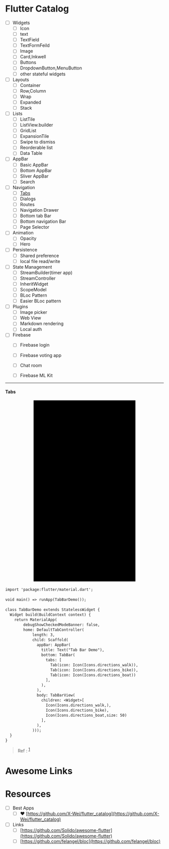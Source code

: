 # Flutter Catalog
- [ ] Widgets
	- [ ] Icon
	- [ ] text
	- [ ] TextField
	- [ ] TextFormFeild
	- [ ] Image
	- [ ] Card,Inkwell
	- [ ] Buttons
	- [ ] DropdownButton,MenuButton
	- [ ] other stateful widgets

- [ ] Layouts
	- [ ] Container
	- [ ] Row,Column
	- [ ] Wrap
	- [ ] Expanded
	- [ ] Stack

- [ ] Lists
	- [ ] ListTile
	- [ ] ListView.builder
	- [ ] GridList
	- [ ] ExpansionTile
	- [ ] Swipe to dismiss
	- [ ] Reorderable list
	- [ ] Data Table

- [ ] AppBar
	- [ ] Basic AppBar
	- [ ] Bottom AppBar
	- [ ] Sliver AppBar
	- [ ] Search

- [ ] Navigation
	- [ ] <a href="#Tabs">Tabs</a>
	- [ ] Dialogs
	- [ ] Routes
	- [ ] Navigation Drawer
	- [ ] Bottom tab Bar
	- [ ] Bottom navigation Bar
	- [ ] Page Selector

- [ ] Animation
	- [ ] Opacity
	- [ ] Hero

- [ ] Persistence
	- [ ] Shared preference
	- [ ] local file read/write

- [ ] State Management
	- [ ] StreamBuilder(timer app)
	- [ ] StreamController
	- [ ] InheritWidget
	- [ ] ScopeModel
	- [ ] BLoc Pattern
	- [ ] Easier BLoc pattern

- [ ] Plugins
	- [ ] Image picker
	- [ ] Web View
	- [ ] Markdown rendering
	- [ ] Local auth

- [ ] Firebase
	- [ ] Firebase login
	- [ ] Firebase voting app
	- [ ] Chat room
	- [ ] Firebase ML Kit


---



#### <a name="Tabs">Tabs</a> 


 <p align="center"> 
    <img src="Images/TabBarDemo.gif" alt="Tabs Demo">
 </p>
 
 
```
import 'package:flutter/material.dart';

void main() => runApp(TabBarDemo());

class TabBarDemo extends StatelessWidget {
  Widget build(BuildContext context) {
    return MaterialApp(
        debugShowCheckedModeBanner: false,
        home: DefaultTabController(
            length: 3,
            child: Scaffold(
              appBar: AppBar(
                title: Text("Tab Bar Demo"),
                bottom: TabBar(
                  tabs: [
                    Tab(icon: Icon(Icons.directions_walk)),
                    Tab(icon: Icon(Icons.directions_bike)),
                    Tab(icon: Icon(Icons.directions_boat))
                  ],
                ),
              ),
              body: TabBarView(
                children: <Widget>[
                  Icon(Icons.directions_walk,),
                  Icon(Icons.directions_bike),
                  Icon(Icons.directions_boat,size: 50)
                ],
              ),
            )));
  }
}

```
> Ref : <sup>[1](https://flutter.dev/docs/cookbook/design/tabs)</sup>


# Awesome Links

# Resources

 - [ ] Best Apps
	 - [ ] :heart: [https://github.com/X-Wei/flutter_catalog](https://github.com/X-Wei/flutter_catalog)
- [ ]  Links
	- [ ] [https://github.com/Solido/awesome-flutter](https://github.com/Solido/awesome-flutter)
	- [ ] [https://github.com/felangel/bloc](https://github.com/felangel/bloc)
